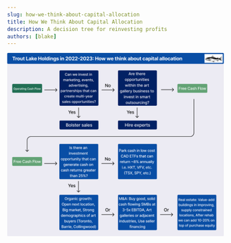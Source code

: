 ```yaml
---
slug: how-we-think-about-capital-allocation
title: How We Think About Capital Allocation
description: A decision tree for reinvesting profits
authors: [blake]
---
```


![How We Think About Capital Allocation](./img/how-we-think-about-capital-allocation.png)